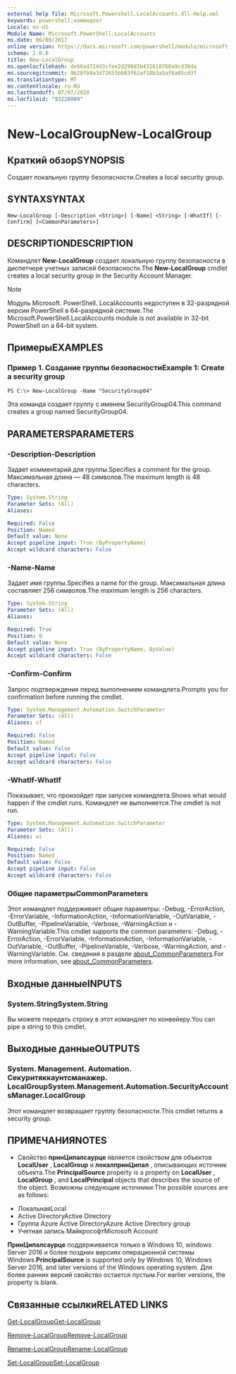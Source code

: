 ```yaml
---
external help file: Microsoft.Powershell.LocalAccounts.dll-Help.xml
keywords: powershell,командлет
Locale: en-US
Module Name: Microsoft.PowerShell.LocalAccounts
ms.date: 06/09/2017
online version: https://docs.microsoft.com/powershell/module/microsoft.powershell.localaccounts/new-localgroup?view=powershell-5.1&WT.mc_id=ps-gethelp
schema: 2.0.0
title: New-LocalGroup
ms.openlocfilehash: de66ad724d3cfee2d296d3b431618768a9cd38da
ms.sourcegitcommit: 9b28fb9a3d72655bb63f62af18b3a5af6a05cd3f
ms.translationtype: MT
ms.contentlocale: ru-RU
ms.lasthandoff: 07/07/2020
ms.locfileid: "93228009"
---
```

# <span data-ttu-id="fd478-103">New-LocalGroup</span><span class="sxs-lookup"><span data-stu-id="fd478-103">New-LocalGroup</span></span>

## <span data-ttu-id="fd478-104">Краткий обзор</span><span class="sxs-lookup"><span data-stu-id="fd478-104">SYNOPSIS</span></span>
<span data-ttu-id="fd478-105">Создает локальную группу безопасности.</span><span class="sxs-lookup"><span data-stu-id="fd478-105">Creates a local security group.</span></span>

## <span data-ttu-id="fd478-106">SYNTAX</span><span class="sxs-lookup"><span data-stu-id="fd478-106">SYNTAX</span></span>

```
New-LocalGroup [-Description <String>] [-Name] <String> [-WhatIf] [-Confirm] [<CommonParameters>]
```

## <span data-ttu-id="fd478-107">DESCRIPTION</span><span class="sxs-lookup"><span data-stu-id="fd478-107">DESCRIPTION</span></span>
<span data-ttu-id="fd478-108">Командлет **New-LocalGroup** создает локальную группу безопасности в диспетчере учетных записей безопасности.</span><span class="sxs-lookup"><span data-stu-id="fd478-108">The **New-LocalGroup** cmdlet creates a local security group in the Security Account Manager.</span></span>

> [!NOTE]
> <span data-ttu-id="fd478-109">Модуль Microsoft. PowerShell. LocalAccounts недоступен в 32-разрядной версии PowerShell в 64-разрядной системе.</span><span class="sxs-lookup"><span data-stu-id="fd478-109">The Microsoft.PowerShell.LocalAccounts module is not available in 32-bit PowerShell on a 64-bit system.</span></span>

## <span data-ttu-id="fd478-110">Примеры</span><span class="sxs-lookup"><span data-stu-id="fd478-110">EXAMPLES</span></span>

### <span data-ttu-id="fd478-111">Пример 1. Создание группы безопасности</span><span class="sxs-lookup"><span data-stu-id="fd478-111">Example 1: Create a security group</span></span>

```
PS C:\> New-LocalGroup -Name "SecurityGroup04"
```

<span data-ttu-id="fd478-112">Эта команда создает группу с именем SecurityGroup04.</span><span class="sxs-lookup"><span data-stu-id="fd478-112">This command creates a group named SecurityGroup04.</span></span>

## <span data-ttu-id="fd478-113">PARAMETERS</span><span class="sxs-lookup"><span data-stu-id="fd478-113">PARAMETERS</span></span>

### <span data-ttu-id="fd478-114">-Description</span><span class="sxs-lookup"><span data-stu-id="fd478-114">-Description</span></span>
<span data-ttu-id="fd478-115">Задает комментарий для группы.</span><span class="sxs-lookup"><span data-stu-id="fd478-115">Specifies a comment for the group.</span></span>
<span data-ttu-id="fd478-116">Максимальная длина — 48 символов.</span><span class="sxs-lookup"><span data-stu-id="fd478-116">The maximum length is 48 characters.</span></span>

```yaml
Type: System.String
Parameter Sets: (All)
Aliases:

Required: False
Position: Named
Default value: None
Accept pipeline input: True (ByPropertyName)
Accept wildcard characters: False
```

### <span data-ttu-id="fd478-117">-Name</span><span class="sxs-lookup"><span data-stu-id="fd478-117">-Name</span></span>
<span data-ttu-id="fd478-118">Задает имя группы.</span><span class="sxs-lookup"><span data-stu-id="fd478-118">Specifies a name for the group.</span></span>
<span data-ttu-id="fd478-119">Максимальная длина составляет 256 символов.</span><span class="sxs-lookup"><span data-stu-id="fd478-119">The maximum length is 256 characters.</span></span>

```yaml
Type: System.String
Parameter Sets: (All)
Aliases:

Required: True
Position: 0
Default value: None
Accept pipeline input: True (ByPropertyName, ByValue)
Accept wildcard characters: False
```

### <span data-ttu-id="fd478-120">-Confirm</span><span class="sxs-lookup"><span data-stu-id="fd478-120">-Confirm</span></span>
<span data-ttu-id="fd478-121">Запрос подтверждения перед выполнением командлета.</span><span class="sxs-lookup"><span data-stu-id="fd478-121">Prompts you for confirmation before running the cmdlet.</span></span>

```yaml
Type: System.Management.Automation.SwitchParameter
Parameter Sets: (All)
Aliases: cf

Required: False
Position: Named
Default value: False
Accept pipeline input: False
Accept wildcard characters: False
```

### <span data-ttu-id="fd478-122">-WhatIf</span><span class="sxs-lookup"><span data-stu-id="fd478-122">-WhatIf</span></span>
<span data-ttu-id="fd478-123">Показывает, что произойдет при запуске командлета.</span><span class="sxs-lookup"><span data-stu-id="fd478-123">Shows what would happen if the cmdlet runs.</span></span>
<span data-ttu-id="fd478-124">Командлет не выполняется.</span><span class="sxs-lookup"><span data-stu-id="fd478-124">The cmdlet is not run.</span></span>

```yaml
Type: System.Management.Automation.SwitchParameter
Parameter Sets: (All)
Aliases: wi

Required: False
Position: Named
Default value: False
Accept pipeline input: False
Accept wildcard characters: False
```

### <span data-ttu-id="fd478-125">Общие параметры</span><span class="sxs-lookup"><span data-stu-id="fd478-125">CommonParameters</span></span>
<span data-ttu-id="fd478-126">Этот командлет поддерживает общие параметры: -Debug, -ErrorAction, -ErrorVariable, -InformationAction, -InformationVariable, -OutVariable, -OutBuffer, -PipelineVariable, -Verbose, -WarningAction и -WarningVariable.</span><span class="sxs-lookup"><span data-stu-id="fd478-126">This cmdlet supports the common parameters: -Debug, -ErrorAction, -ErrorVariable, -InformationAction, -InformationVariable, -OutVariable, -OutBuffer, -PipelineVariable, -Verbose, -WarningAction, and -WarningVariable.</span></span> <span data-ttu-id="fd478-127">См. сведения в разделе [about_CommonParameters](https://go.microsoft.com/fwlink/?LinkID=113216).</span><span class="sxs-lookup"><span data-stu-id="fd478-127">For more information, see [about_CommonParameters](https://go.microsoft.com/fwlink/?LinkID=113216).</span></span>

## <span data-ttu-id="fd478-128">Входные данные</span><span class="sxs-lookup"><span data-stu-id="fd478-128">INPUTS</span></span>

### <span data-ttu-id="fd478-129">System.String</span><span class="sxs-lookup"><span data-stu-id="fd478-129">System.String</span></span>
<span data-ttu-id="fd478-130">Вы можете передать строку в этот командлет по конвейеру.</span><span class="sxs-lookup"><span data-stu-id="fd478-130">You can pipe a string to this cmdlet.</span></span>

## <span data-ttu-id="fd478-131">Выходные данные</span><span class="sxs-lookup"><span data-stu-id="fd478-131">OUTPUTS</span></span>

### <span data-ttu-id="fd478-132">System. Management. Automation. Секуритяккаунтсманажер. LocalGroup</span><span class="sxs-lookup"><span data-stu-id="fd478-132">System.Management.Automation.SecurityAccountsManager.LocalGroup</span></span>
<span data-ttu-id="fd478-133">Этот командлет возвращает группу безопасности.</span><span class="sxs-lookup"><span data-stu-id="fd478-133">This cmdlet returns a security group.</span></span>

## <span data-ttu-id="fd478-134">ПРИМЕЧАНИЯ</span><span class="sxs-lookup"><span data-stu-id="fd478-134">NOTES</span></span>

* <span data-ttu-id="fd478-135">Свойство **принЦипалсаурце** является свойством для объектов **LocalUser** , **LocalGroup** и **локалпринЦипал** , описывающих источник объекта.</span><span class="sxs-lookup"><span data-stu-id="fd478-135">The **PrincipalSource** property is a property on **LocalUser** , **LocalGroup** , and **LocalPrincipal** objects that describes the source of the object.</span></span> <span data-ttu-id="fd478-136">Возможны следующие источники:</span><span class="sxs-lookup"><span data-stu-id="fd478-136">The possible sources are as follows:</span></span>

- <span data-ttu-id="fd478-137">Локальная</span><span class="sxs-lookup"><span data-stu-id="fd478-137">Local</span></span>
- <span data-ttu-id="fd478-138">Active Directory</span><span class="sxs-lookup"><span data-stu-id="fd478-138">Active Directory</span></span>
- <span data-ttu-id="fd478-139">Группа Azure Active Directory</span><span class="sxs-lookup"><span data-stu-id="fd478-139">Azure Active Directory group</span></span>
- <span data-ttu-id="fd478-140">Учетная запись Майкрософт</span><span class="sxs-lookup"><span data-stu-id="fd478-140">Microsoft Account</span></span>

<span data-ttu-id="fd478-141">**ПринЦипалсаурце** поддерживается только в Windows 10, windows Server 2016 и более поздних версиях операционной системы Windows.</span><span class="sxs-lookup"><span data-stu-id="fd478-141">**PrincipalSource** is supported only by Windows 10, Windows Server 2016, and later versions of the Windows operating system.</span></span> <span data-ttu-id="fd478-142">Для более ранних версий свойство остается пустым.</span><span class="sxs-lookup"><span data-stu-id="fd478-142">For earlier versions, the property is blank.</span></span>

## <span data-ttu-id="fd478-143">Связанные ссылки</span><span class="sxs-lookup"><span data-stu-id="fd478-143">RELATED LINKS</span></span>

[<span data-ttu-id="fd478-144">Get-LocalGroup</span><span class="sxs-lookup"><span data-stu-id="fd478-144">Get-LocalGroup</span></span>](Get-LocalGroup.md)

[<span data-ttu-id="fd478-145">Remove-LocalGroup</span><span class="sxs-lookup"><span data-stu-id="fd478-145">Remove-LocalGroup</span></span>](Remove-LocalGroup.md)

[<span data-ttu-id="fd478-146">Rename-LocalGroup</span><span class="sxs-lookup"><span data-stu-id="fd478-146">Rename-LocalGroup</span></span>](Rename-LocalGroup.md)

[<span data-ttu-id="fd478-147">Set-LocalGroup</span><span class="sxs-lookup"><span data-stu-id="fd478-147">Set-LocalGroup</span></span>](Set-LocalGroup.md)
